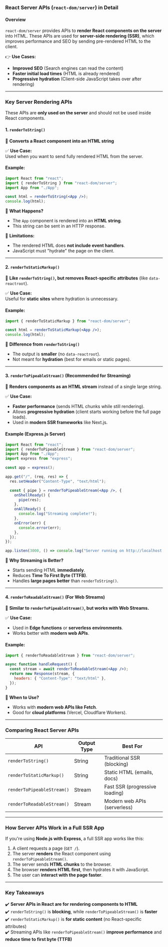 ### **React Server APIs (`react-dom/server`) in Detail**

#### **Overview**

`react-dom/server` provides APIs to **render React components on the server** into HTML. These APIs are used for **server-side rendering (SSR)**, which improves performance and SEO by sending pre-rendered HTML to the client.

👉 **Use Cases:**

- **Improved SEO** (Search engines can read the content)
- **Faster initial load times** (HTML is already rendered)
- **Progressive hydration** (Client-side JavaScript takes over after rendering)

---

### **Key Server Rendering APIs**

These APIs are **only used on the server** and should not be used inside React components.

#### **1. `renderToString()`**

📝 **Converts a React component into an HTML string**

✅ **Use Case:**  
Used when you want to send fully rendered HTML from the server.

#### **Example:**

```jsx
import React from "react";
import { renderToString } from "react-dom/server";
import App from "./App";

const html = renderToString(<App />);
console.log(html);
```

🔹 **What Happens?**

- The `App` component is rendered into an **HTML string**.
- This string can be sent in an HTTP response.

🔹 **Limitations:**

- The rendered HTML does **not include event handlers**.
- JavaScript must "hydrate" the page on the client.

---

#### **2. `renderToStaticMarkup()`**

📝 **Like `renderToString()`, but removes React-specific attributes** (like `data-reactroot`).

✅ **Use Case:**  
Useful for **static sites** where hydration is unnecessary.

#### **Example:**

```jsx
import { renderToStaticMarkup } from "react-dom/server";

const html = renderToStaticMarkup(<App />);
console.log(html);
```

🔹 **Difference from `renderToString()`**

- The output is **smaller** (no `data-reactroot`).
- Not meant for **hydration** (best for emails or static pages).

---

#### **3. `renderToPipeableStream()` (Recommended for Streaming)**

📝 **Renders components as an HTML stream** instead of a single large string.

✅ **Use Case:**

- **Faster performance** (sends HTML chunks while still rendering).
- Allows **progressive hydration** (client starts working before the full page loads).
- Used in **modern SSR frameworks** like Next.js.

#### **Example (Express.js Server)**

```jsx
import React from "react";
import { renderToPipeableStream } from "react-dom/server";
import App from "./App";
import express from "express";

const app = express();

app.get("/", (req, res) => {
  res.setHeader("Content-Type", "text/html");

  const { pipe } = renderToPipeableStream(<App />, {
    onShellReady() {
      pipe(res);
    },
    onAllReady() {
      console.log("Streaming complete!");
    },
    onError(err) {
      console.error(err);
    },
  });
});

app.listen(3000, () => console.log("Server running on http://localhost:3000"));
```

🔹 **Why Streaming is Better?**

- Starts sending HTML **immediately**.
- Reduces **Time To First Byte (TTFB)**.
- Handles **large pages better** than `renderToString()`.

---

#### **4. `renderToReadableStream()` (For Web Streams)**

📝 **Similar to `renderToPipeableStream()`, but works with Web Streams.**

✅ **Use Case:**

- Used in **Edge functions** or **serverless environments**.
- Works better with **modern web APIs**.

#### **Example:**

```jsx
import { renderToReadableStream } from "react-dom/server";

async function handleRequest() {
  const stream = await renderToReadableStream(<App />);
  return new Response(stream, {
    headers: { "Content-Type": "text/html" },
  });
}
```

🔹 **When to Use?**

- Works with **modern web APIs like Fetch**.
- Good for **cloud platforms** (Vercel, Cloudflare Workers).

---

### **Comparing React Server APIs**

| API                        | Output Type | Best For                       |
| -------------------------- | ----------- | ------------------------------ |
| `renderToString()`         | String      | Traditional SSR (blocking)     |
| `renderToStaticMarkup()`   | String      | Static HTML (emails, docs)     |
| `renderToPipeableStream()` | Stream      | Fast SSR (progressive loading) |
| `renderToReadableStream()` | Stream      | Modern web APIs (serverless)   |

---

### **How Server APIs Work in a Full SSR App**

If you're using **Node.js with Express**, a full SSR app works like this:

1. A client requests a page (`GET /`).
2. The server **renders** the React component using `renderToPipeableStream()`.
3. The server sends **HTML chunks** to the browser.
4. The browser **renders HTML first**, then hydrates it with JavaScript.
5. The user can **interact with the page faster**.

---

### **Key Takeaways**

✔️ **Server APIs in React are for rendering components to HTML**  
✔️ `renderToString()` is **blocking**, while `renderToPipeableStream()` is **faster**  
✔️ `renderToStaticMarkup()` is **for static content** (no React-specific attributes)  
✔️ Streaming APIs like `renderToPipeableStream()` **improve performance** and **reduce time to first byte (TTFB)**
